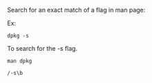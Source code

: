 Search for an exact match of a flag in man page:

Ex:

```
dpkg -s
```

To search for the -s flag.

```
man dpkg
```

```
/-s\b
```
